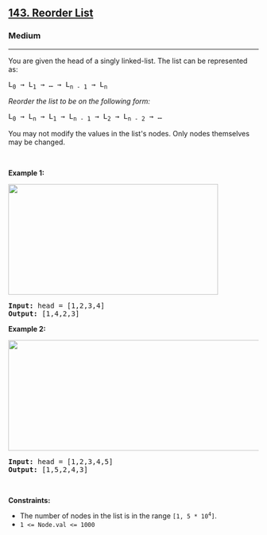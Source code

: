 <h2><a href="https://leetcode.com/problems/reorder-list/">143. Reorder List</a></h2><h3>Medium</h3><hr><div><p>You are given the head of a singly linked-list. The list can be represented as:</p>

<pre style="position: relative;">L<sub>0</sub> → L<sub>1</sub> → … → L<sub>n - 1</sub> → L<sub>n</sub>
<div class="open_grepper_editor" title="Edit &amp; Save To Grepper"></div></pre>

<p><em>Reorder the list to be on the following form:</em></p>

<pre style="position: relative;">L<sub>0</sub> → L<sub>n</sub> → L<sub>1</sub> → L<sub>n - 1</sub> → L<sub>2</sub> → L<sub>n - 2</sub> → …
<div class="open_grepper_editor" title="Edit &amp; Save To Grepper"></div></pre>

<p>You may not modify the values in the list's nodes. Only nodes themselves may be changed.</p>

<p>&nbsp;</p>
<p><strong class="example">Example 1:</strong></p>
<img alt="" src="https://assets.leetcode.com/uploads/2021/03/04/reorder1linked-list.jpg" style="width: 422px; height: 222px;">
<pre style="position: relative;"><strong>Input:</strong> head = [1,2,3,4]
<strong>Output:</strong> [1,4,2,3]
<div class="open_grepper_editor" title="Edit &amp; Save To Grepper"></div></pre>

<p><strong class="example">Example 2:</strong></p>
<img alt="" src="https://assets.leetcode.com/uploads/2021/03/09/reorder2-linked-list.jpg" style="width: 542px; height: 222px;">
<pre style="position: relative;"><strong>Input:</strong> head = [1,2,3,4,5]
<strong>Output:</strong> [1,5,2,4,3]
<div class="open_grepper_editor" title="Edit &amp; Save To Grepper"></div></pre>

<p>&nbsp;</p>
<p><strong>Constraints:</strong></p>

<ul>
	<li>The number of nodes in the list is in the range <code>[1, 5 * 10<sup>4</sup>]</code>.</li>
	<li><code>1 &lt;= Node.val &lt;= 1000</code></li>
</ul>
</div>